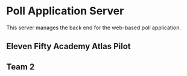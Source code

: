 # Poll Application Server

This server manages the back end for the web-based poll application.

## Eleven Fifty Academy Atlas Pilot

## Team 2
